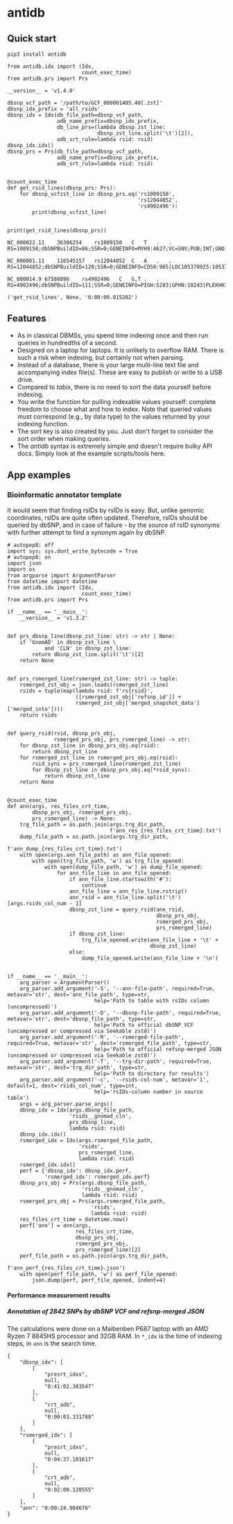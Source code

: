 # antidb
## Quick start
```
pip3 install antidb
```
```
from antidb.idx import (Idx,
                        count_exec_time)
from antidb.prs import Prs

__version__ = 'v1.4.0'

dbsnp_vcf_path = '/path/to/GCF_000001405.40[.zst]'
dbsnp_idx_prefix = 'all_rsids'
dbsnp_idx = Idx(db_file_path=dbsnp_vcf_path,
                adb_name_prefix=dbsnp_idx_prefix,
                db_line_prs=(lambda dbsnp_zst_line:
                             dbsnp_zst_line.split('\t')[2]),
                adb_srt_rule=lambda rsid: rsid)
dbsnp_idx.idx()
dbsnp_prs = Prs(db_file_path=dbsnp_vcf_path,
                adb_name_prefix=dbsnp_idx_prefix,
                adb_srt_rule=lambda rsid: rsid)


@count_exec_time
def get_rsid_lines(dbsnp_prs: Prs):
    for dbsnp_vcfzst_line in dbsnp_prs.eq('rs1009150',
                                          'rs12044852',
                                          'rs4902496'):
        print(dbsnp_vcfzst_line)


print(get_rsid_lines(dbsnp_prs))
```
```
NC_000022.11	36306254	rs1009150	C	T	.	.	RS=1009150;dbSNPBuildID=86;SSR=0;GENEINFO=MYH9:4627;VC=SNV;PUB;INT;GNO;FREQ=1000Genomes:0.569,0.431|ALSPAC:0.2906,0.7094|Estonian:0.269,0.731|GENOME_DK:0.35,0.65|GnomAD:0.4415,0.5585|GoNL:0.3126,0.6874|HapMap:0.5881,0.4119|KOREAN:0.7334,0.2666|MGP:0.8652,0.1348|NorthernSweden:0.315,0.685|Qatari:0.5463,0.4537|SGDP_PRJ:0.2929,0.7071|Siberian:0.3043,0.6957|TOMMO:0.7117,0.2883|TOPMED:0.4596,0.5404|TWINSUK:0.2869,0.7131|dbGaP_PopFreq:0.3304,0.6696;COMMON;CLNVI=.,;CLNORIGIN=.,1;CLNSIG=.,2;CLNDISDB=.,MedGen:CN517202;CLNDN=.,not_provided;CLNREVSTAT=.,single;CLNACC=.,RCV001695529.1;CLNHGVS=NC_000022.11:g.36306254=,NC_000022.11:g.36306254C>T

NC_000001.11	116545157	rs12044852	C	A	.	.	RS=12044852;dbSNPBuildID=120;SSR=0;GENEINFO=CD58:965|LOC105378925:105378925;VC=SNV;PUB;INT;GNO;FREQ=1000Genomes:0.7473,0.2527|ALSPAC:0.8957,0.1043|Chileans:0.7396,0.2604|Estonian:0.9125,0.0875|GENOME_DK:0.875,0.125|GnomAD:0.8826,0.1174|GoNL:0.9078,0.09218|HapMap:0.787,0.213|KOREAN:0.3945,0.6055|Korea1K:0.3892,0.6108|NorthernSweden:0.895,0.105|PRJEB37584:0.439,0.561|Qatari:0.8704,0.1296|SGDP_PRJ:0.3373,0.6627|Siberian:0.3846,0.6154|TOMMO:0.4146,0.5854|TOPMED:0.8671,0.1329|TWINSUK:0.8972,0.1028|Vietnamese:0.4486,0.5514|dbGaP_PopFreq:0.8864,0.1136;COMMON

NC_000014.9	67588896	rs4902496	C	G,T	.	.	RS=4902496;dbSNPBuildID=111;SSR=0;GENEINFO=PIGH:5283|GPHN:10243|PLEKHH1:57475;VC=SNV;PUB;U3;INT;R3;GNO;FREQ=1000Genomes:0.3357,0.6643,.|ALSPAC:0.2019,0.7981,.|Estonian:0.1518,0.8482,.|GENOME_DK:0.125,0.875,.|GoNL:0.1703,0.8297,.|HapMap:0.3639,0.6361,.|KOREAN:0.3399,0.6601,.|MGP:0.3558,0.6442,.|NorthernSweden:0.1817,0.8183,.|Qatari:0.2176,0.7824,.|SGDP_PRJ:0.189,0.811,.|Siberian:0.1429,0.8571,.|TOMMO:0.2816,0.7184,.|TOPMED:0.285,0.715,.|TWINSUK:0.1888,0.8112,.|Vietnamese:0.4533,0.5467,.|dbGaP_PopFreq:0.2712,0.7288,0;COMMON

('get_rsid_lines', None, '0:00:00.015202')
```

## Features
- As in classical DBMSs, you spend time indexing once and then run queries in hundredths of a second.
- Designed on a laptop for laptops. It is unlikely to overflow RAM. There is such a risk when indexing, but certainly not when parsing.
- Instead of a database, there is your large multi-line text file and accompanying index file(s). These are easy to publish or write to a USB drive.
- Compared to _tabix_, there is no need to sort the data yourself before indexing.
- You write the function for pulling indexable values yourself: complete freedom to choose what and how to index. Note that queried values must correspond (e.g., by data type) to the values returned by your indexing function.
- The sort key is also created by you. Just don't forget to consider the sort order when making queries.
- The _antidb_ syntax is extremely simple and doesn't require bulky API docs. Simply look at the example scripts/tools here.

## App examples
### Bioinformatic annotator template
It would seem that finding rsIDs by rsIDs is easy. But, unlike genomic coordinates, rsIDs are quite often updated. Therefore, rsIDs should be queried by dbSNP, and in case of failure - by the source of rsID synonyms with further attempt to find a synonym again by dbSNP.

```
# autopep8: off
import sys; sys.dont_write_bytecode = True
# autopep8: on
import json
import os
from argparse import ArgumentParser
from datetime import datetime
from antidb.idx import (Idx,
                        count_exec_time)
from antidb.prs import Prs

if __name__ == '__main__':
    __version__ = 'v1.3.2'


def prs_dbsnp_line(dbsnp_zst_line: str) -> str | None:
    if 'GnomAD' in dbsnp_zst_line \
            and 'CLN' in dbsnp_zst_line:
        return dbsnp_zst_line.split('\t')[2]
    return None


def prs_rsmerged_line(rsmerged_zst_line: str) -> tuple:
    rsmerged_zst_obj = json.loads(rsmerged_zst_line)
    rsids = tuple(map(lambda rsid: f'rs{rsid}',
                      ([rsmerged_zst_obj['refsnp_id']] +
                      rsmerged_zst_obj['merged_snapshot_data']['merged_into'])))
    return rsids


def query_rsid(rsid, dbsnp_prs_obj,
               rsmerged_prs_obj, prs_rsmerged_line) -> str:
    for dbsnp_zst_line in dbsnp_prs_obj.eq(rsid):
        return dbsnp_zst_line
    for rsmerged_zst_line in rsmerged_prs_obj.eq(rsid):
        rsid_syns = prs_rsmerged_line(rsmerged_zst_line)
        for dbsnp_zst_line in dbsnp_prs_obj.eq(*rsid_syns):
            return dbsnp_zst_line
    return None


@count_exec_time
def ann(args, res_files_crt_time,
        dbsnp_prs_obj, rsmerged_prs_obj,
        prs_rsmerged_line) -> None:
    trg_file_path = os.path.join(args.trg_dir_path,
                                 f'ann_res_{res_files_crt_time}.txt')
    dump_file_path = os.path.join(args.trg_dir_path,
                                  f'ann_dump_{res_files_crt_time}.txt')
    with open(args.ann_file_path) as ann_file_opened:
        with open(trg_file_path, 'w') as trg_file_opened:
            with open(dump_file_path, 'w') as dump_file_opened:
                for ann_file_line in ann_file_opened:
                    if ann_file_line.startswith('#'):
                        continue
                    ann_file_line = ann_file_line.rstrip()
                    ann_rsid = ann_file_line.split('\t')[args.rsids_col_num - 1]
                    dbsnp_zst_line = query_rsid(ann_rsid,
                                                dbsnp_prs_obj,
                                                rsmerged_prs_obj,
                                                prs_rsmerged_line)
                    if dbsnp_zst_line:
                        trg_file_opened.write(ann_file_line + '\t' +
                                              dbsnp_zst_line)
                    else:
                        dump_file_opened.write(ann_file_line + '\n')


if __name__ == '__main__':
    arg_parser = ArgumentParser()
    arg_parser.add_argument('-S', '--ann-file-path', required=True, metavar='str', dest='ann_file_path', type=str,
                            help='Path to table with rsIDs column (uncompressed)')
    arg_parser.add_argument('-D', '--dbsnp-file-path', required=True, metavar='str', dest='dbsnp_file_path', type=str,
                            help='Path to official dbSNP VCF (uncompressed or compressed via Seekable zstd)')
    arg_parser.add_argument('-R', '--rsmerged-file-path', required=True, metavar='str', dest='rsmerged_file_path', type=str,
                            help='Path to official refsnp-merged JSON (uncompressed or compressed via Seekable zstd)')
    arg_parser.add_argument('-T', '--trg-dir-path', required=True, metavar='str', dest='trg_dir_path', type=str,
                            help='Path to directory for results')
    arg_parser.add_argument('-c', '--rsids-col-num', metavar='1', default=1, dest='rsids_col_num', type=int,
                            help='rsIDs-column number in source table')
    args = arg_parser.parse_args()
    dbsnp_idx = Idx(args.dbsnp_file_path,
                    'rsids__gnomad_cln',
                    prs_dbsnp_line,
                    lambda rsid: rsid)
    dbsnp_idx.idx()
    rsmerged_idx = Idx(args.rsmerged_file_path,
                       'rsids',
                       prs_rsmerged_line,
                       lambda rsid: rsid)
    rsmerged_idx.idx()
    perf = {'dbsnp_idx': dbsnp_idx.perf,
            'rsmerged_idx': rsmerged_idx.perf}
    dbsnp_prs_obj = Prs(args.dbsnp_file_path,
                        'rsids__gnomad_cln',
                        lambda rsid: rsid)
    rsmerged_prs_obj = Prs(args.rsmerged_file_path,
                           'rsids',
                           lambda rsid: rsid)
    res_files_crt_time = datetime.now()
    perf['ann'] = ann(args,
                      res_files_crt_time,
                      dbsnp_prs_obj,
                      rsmerged_prs_obj,
                      prs_rsmerged_line)[2]
    perf_file_path = os.path.join(args.trg_dir_path,
                                  f'ann_perf_{res_files_crt_time}.json')
    with open(perf_file_path, 'w') as perf_file_opened:
        json.dump(perf, perf_file_opened, indent=4)
```

#### Performance measurement results
##### Annotation of 2842 SNPs by dbSNP VCF and refsnp-merged JSON
The calculations were done on a Maibenben P687 laptop with an AMD Ryzen 7 8845HS processor and 32GB RAM. In `*_idx` is the time of indexing steps, in `ann` is the search time.

```
{
    "dbsnp_idx": [
        [
            "presrt_idxs",
            null,
            "0:41:02.303547"
        ],
        [
            "crt_adb",
            null,
            "0:00:03.331788"
        ]
    ],
    "rsmerged_idx": [
        [
            "presrt_idxs",
            null,
            "0:04:37.101617"
        ],
        [
            "crt_adb",
            null,
            "0:02:00.120555"
        ]
    ],
    "ann": "0:00:24.904676"
}
```